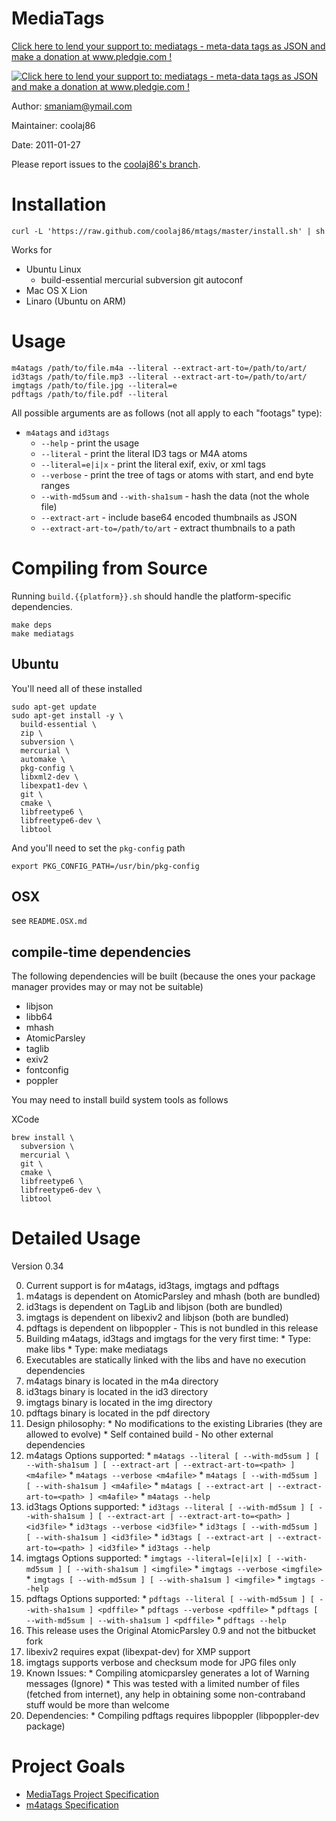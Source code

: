 MediaTags
====

[Click here to lend your support to: mediatags - meta-data tags as JSON and make a donation at www.pledgie.com !][1]

[![Click here to lend your support to: mediatags - meta-data tags as JSON and make a donation at www.pledgie.com !][2]][1]

[1]: http://www.pledgie.com/campaigns/14039
[2]: http://www.pledgie.com/campaigns/14039.png?skin_name=chrome

Author: smaniam@ymail.com

Maintainer: coolaj86

Date: 2011-01-27

Please report issues to the [coolaj86's branch](https://github.com/coolaj86/mtags).

Installation
====

    curl -L 'https://raw.github.com/coolaj86/mtags/master/install.sh' | sh 

Works for

  * Ubuntu Linux
    * build-essential mercurial subversion git autoconf
  * Mac OS X Lion
  * Linaro (Ubuntu on ARM)

Usage
===

    m4atags /path/to/file.m4a --literal --extract-art-to=/path/to/art/
    id3tags /path/to/file.mp3 --literal --extract-art-to=/path/to/art/
    imgtags /path/to/file.jpg --literal=e
    pdftags /path/to/file.pdf --literal

All possible arguments are as follows (not all apply to each "footags" type): 

  * `m4atags` and `id3tags`
    * `--help` - print the usage
    * `--literal` - print the literal ID3 tags or M4A atoms
    * `--literal=e|i|x` - print the literal exif, exiv, or xml tags
    * `--verbose` - print the tree of tags or atoms with start, and end byte ranges
    * `--with-md5sum` and `--with-sha1sum` - hash the data (not the whole file)
    * `--extract-art` - include base64 encoded thumbnails as JSON
    * `--extract-art-to=/path/to/art` - extract thumbnails to a path

Compiling from Source
===

Running `build.{{platform}}.sh` should handle the platform-specific dependencies.

    make deps
    make mediatags

Ubuntu
---

You'll need all of these installed

    sudo apt-get update
    sudo apt-get install -y \
      build-essential \
      zip \
      subversion \
      mercurial \
      automake \
      pkg-config \
      libxml2-dev \
      libexpat1-dev \
      git \
      cmake \
      libfreetype6 \
      libfreetype6-dev \
      libtool

And you'll need to set the `pkg-config` path

    export PKG_CONFIG_PATH=/usr/bin/pkg-config

OSX 
---

see `README.OSX.md`

compile-time dependencies
---

The following dependencies will be built (because the ones your package manager provides may or may not be suitable)

  * libjson
  * libb64
  * mhash
  * AtomicParsley
  * taglib
  * exiv2
  * fontconfig
  * poppler

You may need to install build system tools as follows

  XCode

    brew install \
      subversion \
      mercurial \
      git \
      cmake \
      libfreetype6 \
      libfreetype6-dev \
      libtool

Detailed Usage
====

Version 0.34

  0. Current support is for m4atags, id3tags, imgtags and pdftags
  0. m4atags is dependent on AtomicParsley and mhash (both are bundled)
  0. id3tags is dependent on TagLib and libjson (both are bundled)
  0. imgtags is dependent on libexiv2 and libjson (both are bundled)
  0. pdftags is dependent on libpoppler - This is not bundled in this release
  0. Building m4atags, id3tags and imgtags for the very first time:
    * Type: make libs
    * Type: make mediatags
  0. Executables are statically linked with the libs and have no execution dependencies
  0. m4atags binary is located in the m4a directory
  0. id3tags binary is located in the id3 directory
  0. imgtags binary is located in the img directory
  0. pdftags binary is located in the pdf directory
  0. Design philosophy:
    * No modifications to the existing Libraries (they are allowed to evolve)
    * Self contained build - No other external dependencies
  0. m4atags Options supported:
    * `m4atags --literal [ --with-md5sum ] [ --with-sha1sum ] [ --extract-art | --extract-art-to=<path> ] <m4afile>`
    * `m4atags --verbose <m4afile>`
    * `m4atags [ --with-md5sum ] [ --with-sha1sum ] <m4afile>`
    * `m4atags [ --extract-art | --extract-art-to=<path> ] <m4afile>`
    * `m4atags --help`
  0. id3tags Options supported:
    * `id3tags --literal [ --with-md5sum ] [ --with-sha1sum ] [ --extract-art | --extract-art-to=<path> ] <id3file>`
    * `id3tags --verbose <id3file>`
    * `id3tags [ --with-md5sum ] [ --with-sha1sum ] <id3file>`
    * `id3tags [ --extract-art | --extract-art-to=<path> ] <id3file>`
    * `id3tags --help`
  0. imgtags Options supported:
    * `imgtags --literal=[e|i|x] [ --with-md5sum ] [ --with-sha1sum ] <imgfile>`
    * `imgtags --verbose <imgfile>`
    * `imgtags [ --with-md5sum ] [ --with-sha1sum ] <imgfile>`
    * `imgtags --help`
  0. pdftags Options supported:
    * `pdftags --literal [ --with-md5sum ] [ --with-sha1sum ] <pdffile>`
    * `pdftags --verbose <pdffile>`
    * `pdftags [ --with-md5sum | --with-sha1sum ] <pdffile>`
    * `pdftags --help`
  0. This release uses the Original AtomicParsley 0.9 and not the bitbucket fork
  0. libexiv2 requires expat (libexpat-dev) for XMP support
  0. imgtags supports verbose and checksum mode for JPG files only
  0. Known Issues:
    * Compiling atomicparsley generates a lot of Warning messages (Ignore)
    * This was tested with a limited number of files (fetched from internet), 
    any help in obtaining some non-contraband stuff would be more than welcome
  0. Dependencies:
    * Compiling pdftags requires libpoppler (libpoppler-dev package)

Project Goals
====

  * [MediaTags Project Specification](http://coolaj86.info/articles/mediatags.html)
  * [m4atags Specification](http://coolaj86.info/articles/example-of-verbose-output-from-mediatags.html)
